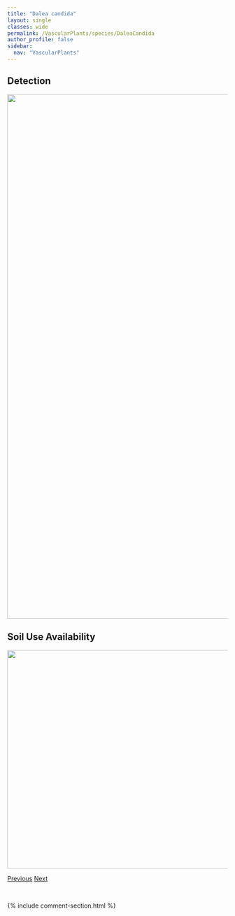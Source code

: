 ```yaml
---
title: "Dalea candida"
layout: single
classes: wide
permalink: /VascularPlants/species/DaleaCandida
author_profile: false
sidebar:
  nav: "VascularPlants"
---
```


<h2>Detection</h2>

<a href="https://drive.google.com/uc?export=view&id=1y2sz_n_kgfX8q9ooPjNKprn7bHh0hBAR">
<img src="https://drive.google.com/uc?export=view&id=1y2sz_n_kgfX8q9ooPjNKprn7bHh0hBAR" height = "1200" width = "800">
</a>


<h2>Soil Use Availability</h2>

<a href="https://drive.google.com/uc?export=view&id=1gOIva5zwO5CEmQaCTVpVLM6ngX6QfH9H">
<img src="https://drive.google.com/uc?export=view&id=1gOIva5zwO5CEmQaCTVpVLM6ngX6QfH9H" height = "500" width = "1000">
</a>


<a href="/DevelopmentWebsite/VascularPlants/species/DactylisGlomerata" class="pagination--pager" title="Orchard Grass">Previous</a> <a href="/DevelopmentWebsite/VascularPlants/species/DaleaPurpurea" class="pagination--pager" title="Purple Prairie Clover">Next</a>

<p>&nbsp;</p>

{% include comment-section.html %}
